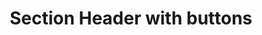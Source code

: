 ---
title: Section Header with buttons
category: Application
paid: false
isActive: true
ltr: {"vue":{"vueCss":[],"vueTail":[]},"preview":"function App() {\n  return /*#__PURE__*/React.createElement(\"div\", {\n    className: \"max-w-screen-xl mx-auto px-4 md:px-8\"\n  }, /*#__PURE__*/React.createElement(\"div\", {\n    className: \"items-start justify-between py-4 border-b md:flex\"\n  }, /*#__PURE__*/React.createElement(\"div\", null, /*#__PURE__*/React.createElement(\"h3\", {\n    className: \"text-gray-800 text-2xl font-bold\"\n  }, \"Analytics\")), /*#__PURE__*/React.createElement(\"div\", {\n    className: \"items-center gap-x-3 mt-6 md:mt-0 sm:flex\"\n  }, /*#__PURE__*/React.createElement(\"a\", {\n    href: \"javascript:void(0)\",\n    className: \"block px-4 py-2 text-center text-white duration-150 font-medium bg-indigo-600 rounded-lg hover:bg-indigo-500 active:bg-indigo-700 md:text-sm\"\n  }, \"Browse reports\"), /*#__PURE__*/React.createElement(\"a\", {\n    href: \"javascript:void(0)\",\n    className: \"block px-4 py-2 mt-3 text-center text-gray-700 duration-150 font-medium rounded-lg border hover:bg-gray-50 active:bg-gray-100 sm:mt-0 md:text-sm\"\n  }, \"Engagement\"))));\n}","react":{"jsxTail":[{"code":"export default () => {\n    return (\n        <div className=\"max-w-screen-xl mx-auto px-4 md:px-8\">\n            <div className=\"items-start justify-between py-4 border-b md:flex\">\n                <div>\n                    <h3 className=\"text-gray-800 text-2xl font-bold\">\n                        Analytics\n                    </h3>\n                </div>\n                <div className=\"items-center gap-x-3 mt-6 md:mt-0 sm:flex\">\n                    <a\n                        href=\"javascript:void(0)\"\n                        className=\"block px-4 py-2 text-center text-white duration-150 font-medium bg-indigo-600 rounded-lg hover:bg-indigo-500 active:bg-indigo-700 md:text-sm\"\n                    >\n                        Browse reports\n                    </a>\n                    <a\n                        href=\"javascript:void(0)\"\n                        className=\"block px-4 py-2 mt-3 text-center text-gray-700 duration-150 font-medium rounded-lg border hover:bg-gray-50 active:bg-gray-100 sm:mt-0 md:text-sm\"\n                    >\n                        Engagement\n                    </a>\n                </div>\n            </div>\n        </div>\n    )\n}","label":"App.jsx"}],"jsxCss":[]}}
rtl: {"vue":{"vueTail":[],"vueCss":[]},"react":{"jsxTail":[{"code":"export default () => {\n\n    return (\n        <div className=\"max-w-screen-xl mx-auto px-4 md:px-8\">\n            <div className=\"items-start justify-between py-4 border-b md:flex\">\n                <div>\n                    <h3 className=\"text-gray-800 text-2xl font-bold\">\n                        التحليلات\n                    </h3>\n                </div>\n                <div className=\"items-center gap-x-3 mt-6 md:mt-0 sm:flex\">\n                    <a\n                        href=\"javascript:void(0)\"\n                        className=\"block px-4 py-2 text-center text-white duration-150 font-medium bg-indigo-600 rounded-lg hover:bg-indigo-500 active:bg-indigo-700 md:text-sm\"\n                    >\n                        تصفح التقارير\n                    </a>\n                    <a\n                        href=\"javascript:void(0)\"\n                        className=\"block px-4 py-2 mt-3 text-center text-gray-700 duration-150 font-medium rounded-lg border hover:bg-gray-50 active:bg-gray-100 sm:mt-0 md:text-sm\"\n                    >\n                        الارتباط\n                    </a>\n                </div>\n            </div>\n        </div>\n    )\n}","label":"App.jsx"}],"jsxCss":[]},"preview":"function App() {\n  return /*#__PURE__*/React.createElement(\"div\", {\n    className: \"max-w-screen-xl mx-auto px-4 md:px-8\"\n  }, /*#__PURE__*/React.createElement(\"div\", {\n    className: \"items-start justify-between py-4 border-b md:flex\"\n  }, /*#__PURE__*/React.createElement(\"div\", null, /*#__PURE__*/React.createElement(\"h3\", {\n    className: \"text-gray-800 text-2xl font-bold\"\n  }, \"\\u0627\\u0644\\u062A\\u062D\\u0644\\u064A\\u0644\\u0627\\u062A\")), /*#__PURE__*/React.createElement(\"div\", {\n    className: \"items-center gap-x-3 mt-6 md:mt-0 sm:flex\"\n  }, /*#__PURE__*/React.createElement(\"a\", {\n    href: \"javascript:void(0)\",\n    className: \"block px-4 py-2 text-center text-white duration-150 font-medium bg-indigo-600 rounded-lg hover:bg-indigo-500 active:bg-indigo-700 md:text-sm\"\n  }, \"\\u062A\\u0635\\u0641\\u062D \\u0627\\u0644\\u062A\\u0642\\u0627\\u0631\\u064A\\u0631\"), /*#__PURE__*/React.createElement(\"a\", {\n    href: \"javascript:void(0)\",\n    className: \"block px-4 py-2 mt-3 text-center text-gray-700 duration-150 font-medium rounded-lg border hover:bg-gray-50 active:bg-gray-100 sm:mt-0 md:text-sm\"\n  }, \"\\u0627\\u0644\\u0627\\u0631\\u062A\\u0628\\u0627\\u0637\"))));\n}"}
slug: /section-headers
id: 4e9c860b-00b5-41b7-b1ba-1bb6aac58666
created_at: 1668950730048
---